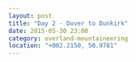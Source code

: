 ```yaml
---
layout: post
title: "Day 2 - Dover to Dunkirk"
date: 2015-05-30 23:00
category: overland-mountaineering
location: "+002.2150, 50.9781"
---
```

